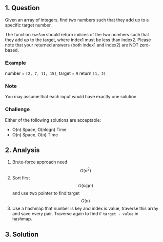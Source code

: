 ## 1. Question
Given an array of integers, find two numbers such that they add up to a specific target number.

The function `twoSum` should return indices of the two numbers such that they add up to the target, where index1 must be less than index2. Please note that your returned answers (both index1 and index2) are NOT zero-based.

### Example
number = `[2, 7, 11, 15]`, target = `9`
return `[1, 2]`

### Note 
You may assume that each input would have exactly one solution

### Challenge
Either of the following solutions are acceptable:
- O(n) Space, O(nlogn) Time
- O(n) Space, O(n) Time

## 2. Analysis

1. Brute-force approach need $$O(n^2)$$
2. Sort first $$O(nlgn)$$ and use two pointer to find target $$O(n)$$
3. Use a hashmap that number is key and index is value, traverse this array and save every pair. Traverse again to find if `target - value` in hashmap.

## 3. Solution

```C++

```



